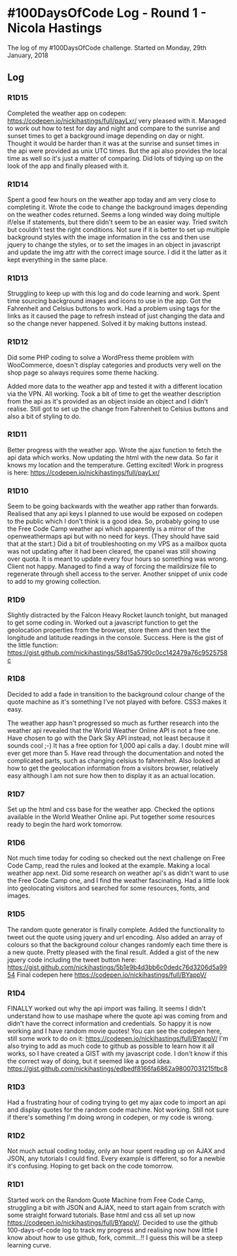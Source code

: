 # #100DaysOfCode Log - Round 1 - Nicola Hastings

The log of my #100DaysOfCode challenge. Started on Monday, 29th January, 2018

## Log
### R1D15
Completed the weather app on codepen: https://codepen.io/nickihastings/full/payLxr/ very pleased with it. Managed to work out how to test for day and night and compare to the sunrise and sunset times to get a background image depending on day or night. Thought it would be harder than it was at the sunrise and sunset times in the api were provided as unix UTC times. But the api also provides the local time as well so it's just a matter of comparing. Did lots of tidying up on the look of the app and finally pleased with it.

### R1D14
Spent a good few hours on the weather app today and am very close to completing it. Wrote the code to change the background images depending on the weather codes returned. Seems a long winded way doing multiple if/else if statements, but there didn't seem to be an easier way. Tried switch but couldn't test the right conditions. Not sure if it is better to set up multiple background styles with the image information in the css and then use jquery to change the styles, or to set the images in an object in javascript and update the img attr with the correct image source. I did it the latter as it kept everything in the same place.

### R1D13
Struggling to keep up with this log and do code learning and work. Spent time sourcing background images and icons to use in the app. Got the Fahrenheit and Celsius buttons to work. Had a problem using <a> tags for the links as it caused the page to refresh instead of just changing the data and so the change never happened. Solved it by making buttons instead.

### R1D12
Did some PHP coding to solve a WordPress theme problem with WooCommerce, doesn't display categories and products very well on the shop page so always requires some theme hacking.

Added more data to the weather app and tested it with a different location via the VPN. All working. Took a bit of time to get the weather description from the api as it's provided as an object inside an object and I didn't realise. Still got to set up the change from Fahrenheit to Celsius buttons and also a bit of styling to do.

### R1D11
Better progress with the weather app. Wrote the ajax function to fetch the api data which works. Now updating the html with the new data. So far it knows my location and the temperature. Getting excited! Work in progress is here: https://codepen.io/nickihastings/full/payLxr/

### R1D10
Seem to be going backwards with the weather app rather than forwards. Realised that any api keys I planned to use would be exposed on codepen to the public which I don't think is a good idea. So, probably going to use the Free Code Camp weather api which apparently is a mirror of the openweathermaps api but with no need for keys. (They should have said that at the start.) 
Did a bit of troubleshooting on my VPS as a mailbox quota was not updating after it had been cleared, the cpanel was still showing over quota. It is meant to update every four hours so something was wrong. Client not happy. Managed to find a way of forcing the maildirsize file to regenerate through shell access to the server. Another snippet of unix code to add to my growing collection.

### R1D9
Slightly distracted by the Falcon Heavy Rocket launch tonight, but managed to get some coding in. Worked out a javascript function to get the geolocation properties from the browser, store them and then text the longitude and latitude readings in the console. Success. Here is the gist of the little function: https://gist.github.com/nickihastings/58d15a5790c0cc142479a76c9525758c

### R1D8
Decided to add a fade in transition to the background colour change of the quote machine as it's something I've not played with before. CSS3 makes it easy.

The weather app hasn't progressed so much as further research into the weather api revealed that the World Weather Online API is not a free one. Have chosen to go with the Dark Sky API instead, not least because it sounds cool ;-) It has a free option for 1,000 api calls a day. I doubt mine will ever get more than 5. Have read through the documentation and noted the complicated parts, such as changing celsius to fahrenheit. Also looked at how to get the geolocation information from a visitors browser, relatively easy although I am not sure how then to display it as an actual location.

### R1D7
Set up the html and css base for the weather app. Checked the options available in the World Weather Online api. Put together some resources ready to begin the hard work tomorrow.

### R1D6
Not much time today for coding so checked out the next challenge on Free Code Camp, read the rules and looked at the example. Making a local weather app next. Did some research on weather api's as didn't want to use the Free Code Camp one, and I find the weather fascinating. Had a little look into geolocating visitors and searched for some resources, fonts, and images.

### R1D5
The random quote generator is finally complete. Added the functionality to tweet out the quote using jquery and url encoding. Also added an array of colours so that the background colour changes randomly each time there is a new quote. Pretty pleased with the final result. Added a gist of the new jquery code including the tweet button here: https://gist.github.com/nickihastings/5b1e9b4d3bb6c0dedc76d3206d5a9954
Final codepen here https://codepen.io/nickihastings/full/BYappV/

### R1D4
FINALLY worked out why the api import was failing. It seems I didn't understand how to use mashape where the quote api was coming from and didn't have the correct information and credentials. So happy it is now working and I have random movie quotes! You can see the codepen here, still some work to do on it: https://codepen.io/nickihastings/full/BYappV/
I'm also trying to add as much code to github as possible to learn how it all works, so I have created a GIST with my javascript code. I don't know if this the correct way of doing, but it seemed like a good idea. https://gist.github.com/nickihastings/edbedf8166fa6862a98007031215fbc8

### R1D3
Had a frustrating hour of coding trying to get my ajax code to import an api and display quotes for the random code machine. Not working. Still not sure if there's something I'm doing wrong in codepen, or my code is wrong. 

### R1D2
Not much actual coding today, only an hour spent reading up on AJAX and JSON, any tutorials I could find. Every example is different, so for a newbie it's confusing. Hoping to get back on the code tomorrow.

### R1D1 
Started work on the Random Quote Machine from Free Code Camp, struggling a bit with JSON and AJAX, need to start again from scratch with some straight forward tutorials. Base html and css all set up now https://codepen.io/nickihastings/full/BYappV/. Decided to use the github 100-days-of-code log to track my progress and realising now how little I know about how to use github, fork, commit...!! I guess this will be a steep learning curve.
